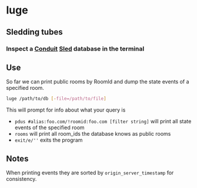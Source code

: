 # luge
## Sledding tubes
### Inspect a [Conduit](https://gitlab.com/famedly/conduit) [Sled](https://github.com/spacejam/sled) database in the terminal

## Use
So far we can print public rooms by RoomId and dump the state events of a specified room.
```bash
luge /path/to/db [-file=/path/to/file]
```
This will prompt for info about what your query is
 - `pdus #alias:foo.com/!roomid:foo.com [filter string]` will print all state events of the specified room
 - `rooms` will print all room_ids the database knows as public rooms
 - `exit/e/''` exits the program

 ## Notes
 When printing events they are sorted by `origin_server_timestamp` for consistency.